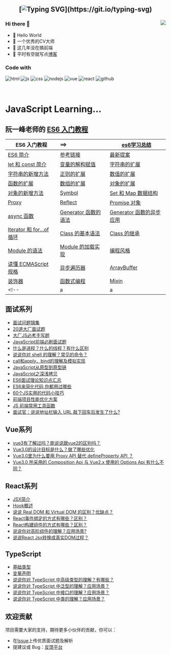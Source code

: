 <h2 align="center">

[![Typing SVG](https://readme-typing-svg.herokuapp.com?font='Comfortaa'&color=%23268F77&size=30&center=true&vCenter=true&height=30&lines=console.log(%22Hello%20World%22);Welcome+to+my+profile+!)](https://git.io/typing-svg)
 
</h2>

<img align="right" src="https://github-readme-stats.vercel.app/api?username=ytking&show_icons=true">

### Hi there 👋
- 🤝 Hello World
- 🤣 一个优秀的CV大师
- 👀 这几年没在搞前端
- 🌈 平时有空就写点[博客](http://www.whyta.cn/)



### Code with
![html](https://img.shields.io/badge/-HTML5-E34F26?style=flat-square&logo=html5&logoColor=white)
![js](https://img.shields.io/badge/-JavaScript-oringe?style=flat-square&logo=javascript)
![css](https://img.shields.io/badge/-CSS3-1572B6?style=flat-square&logo=css3)
![nodejs](https://img.shields.io/badge/node-yellow)
![vue](https://img.shields.io/badge/vue-%2342b883)
![react](https://img.shields.io/badge/react-%23087EA4)
![github](https://img.shields.io/badge/github-ytking-brightgreen.svg)

<!--
**ytking** is a ✨ _special_ ✨ repository because its `README.md` (this file) appears on your GitHub profile.

Here are some ideas to get you started:

- 🔭🚀💪🍭🌍 I’m currently working on ...
- 🌱 I’m currently learning ...
- 👯 I’m looking to collaborate on ...
- 🤔 I’m looking for help with ...
- 💬 Ask me about ...
- 📫 How to reach me: ...
- 😄 Pronouns: ...
- ⚡ Fun fact: ...
-->
<br />

<h1>JavaScript Learning...</h1> 

## 阮一峰老师的 [ES6 入门教程](http://es6.ruanyifeng.com/)

| ES6 入门教程| ==> | [es6学习总结](https://github.com/ytking/ytking/blob/master/docs/ES6%20%E6%95%99%E7%A8%8B/33.ES6%E5%AD%A6%E4%B9%A0%E6%80%BB%E7%BB%93.md) |
|--------| :---------|--------|
| [ES6 简介](https://github.com/ytking/ytking/blob/master/docs/ES6%20%E6%95%99%E7%A8%8B/01.ECMAScript%206%20%E7%AE%80%E4%BB%8B.md) | [参考链接](https://github.com/ytking/ytking/blob/master/docs/ES6%20%E6%95%99%E7%A8%8B/34.%E5%8F%82%E8%80%83%E9%93%BE%E6%8E%A5.md)  |	[最新提案](https://github.com/ytking/ytking/blob/master/docs/ES6%20%E6%95%99%E7%A8%8B/29.%E6%9C%80%E6%96%B0%E6%8F%90%E6%A1%88.md) |
| [let 和 const 简介](https://github.com/ytking/ytking/blob/master/docs/ES6%20%E6%95%99%E7%A8%8B/02.let%20%E5%92%8C%20const%20%E5%91%BD%E4%BB%A4.md) | [变量的解构赋值](https://github.com/ytking/ytking/blob/master/docs/ES6%20%E6%95%99%E7%A8%8B/03.%E5%8F%98%E9%87%8F%E7%9A%84%E8%A7%A3%E6%9E%84%E8%B5%8B%E5%80%BC.md) | [字符串的扩展](https://github.com/ytking/ytking/blob/master/docs/ES6%20%E6%95%99%E7%A8%8B/04.%E5%AD%97%E7%AC%A6%E4%B8%B2%E7%9A%84%E6%89%A9%E5%B1%95.md)|
|[字符串的新增方法](https://github.com/ytking/ytking/blob/master/docs/ES6%20%E6%95%99%E7%A8%8B/05.%E5%AD%97%E7%AC%A6%E4%B8%B2%E7%9A%84%E6%96%B0%E5%A2%9E%E6%96%B9%E6%B3%95.md) | [正则的扩展](https://github.com/ytking/ytking/blob/master/docs/ES6%20%E6%95%99%E7%A8%8B/06.%E6%AD%A3%E5%88%99%E7%9A%84%E6%89%A9%E5%B1%95.md) |[数值的扩展](https://github.com/ytking/ytking/blob/master/docs/ES6%20%E6%95%99%E7%A8%8B/07.%E6%95%B0%E5%80%BC%E7%9A%84%E6%89%A9%E5%B1%95.md)|
| [函数的扩展](https://github.com/ytking/ytking/blob/master/docs/ES6%20%E6%95%99%E7%A8%8B/08.%E5%87%BD%E6%95%B0%E7%9A%84%E6%89%A9%E5%B1%95.md) | [数组的扩展](https://github.com/ytking/ytking/blob/master/docs/ES6%20%E6%95%99%E7%A8%8B/09.%E6%95%B0%E7%BB%84%E7%9A%84%E6%89%A9%E5%B1%95.md) |[对象的扩展](https://github.com/ytking/ytking/blob/master/docs/ES6%20%E6%95%99%E7%A8%8B/10.%E5%AF%B9%E8%B1%A1%E7%9A%84%E6%89%A9%E5%B1%95.md)|
| [对象的新增方法](https://github.com/ytking/ytking/blob/master/docs/ES6%20%E6%95%99%E7%A8%8B/11.%E5%AF%B9%E8%B1%A1%E7%9A%84%E6%96%B0%E5%A2%9E%E6%96%B9%E6%B3%95.md) | [Symbol](https://github.com/ytking/ytking/blob/master/docs/ES6%20%E6%95%99%E7%A8%8B/12.Symbol.md) |[Set 和 Map 数据结构](https://github.com/ytking/ytking/blob/master/docs/ES6%20%E6%95%99%E7%A8%8B/13.Set%20%E5%92%8C%20Map%20%E6%95%B0%E6%8D%AE%E7%BB%93%E6%9E%84.md)|
| [Proxy](https://github.com/ytking/ytking/blob/master/docs/ES6%20%E6%95%99%E7%A8%8B/14.Proxy.md) | [Reflect](https://github.com/ytking/ytking/blob/master/docs/ES6%20%E6%95%99%E7%A8%8B/15.Reflect.md) |[Promise 对象](https://github.com/ytking/ytking/blob/master/docs/ES6%20%E6%95%99%E7%A8%8B/16.Promise%20%E5%AF%B9%E8%B1%A1.md)|
| [async 函数](https://github.com/ytking/ytking/blob/master/docs/ES6%20%E6%95%99%E7%A8%8B/20.async%20%E5%87%BD%E6%95%B0.md) | [Generator 函数的语法](https://github.com/ytking/ytking/blob/master/docs/ES6%20%E6%95%99%E7%A8%8B/18.Generator%20%E5%87%BD%E6%95%B0%E7%9A%84%E8%AF%AD%E6%B3%95.md) |[Generator 函数的异步应用](https://github.com/ytking/ytking/blob/master/docs/ES6%20%E6%95%99%E7%A8%8B/19.Generator%20%E5%87%BD%E6%95%B0%E7%9A%84%E5%BC%82%E6%AD%A5%E5%BA%94%E7%94%A8.md)|
| [Iterator 和 for...of 循环](https://github.com/ytking/ytking/blob/master/docs/ES6%20%E6%95%99%E7%A8%8B/17.Iterator%20%E5%92%8C%20for-of%20%E5%BE%AA%E7%8E%AF.md) | [Class 的基本语法](https://github.com/ytking/ytking/blob/master/docs/ES6%20%E6%95%99%E7%A8%8B/21.Class%20%E7%9A%84%E5%9F%BA%E6%9C%AC%E8%AF%AD%E6%B3%95.md) |[Class 的继承](https://github.com/ytking/ytking/blob/master/docs/ES6%20%E6%95%99%E7%A8%8B/22.Class%20%E7%9A%84%E7%BB%A7%E6%89%BF.md)|
| [Module 的语法](https://github.com/ytking/ytking/blob/master/docs/ES6%20%E6%95%99%E7%A8%8B/23.Module%20%E7%9A%84%E8%AF%AD%E6%B3%95.md) | [Module 的加载实现](https://github.com/ytking/ytking/blob/master/docs/ES6%20%E6%95%99%E7%A8%8B/24.Module%20%E7%9A%84%E5%8A%A0%E8%BD%BD%E5%AE%9E%E7%8E%B0.md) |[编程风格](https://github.com/ytking/ytking/blob/master/docs/ES6%20%E6%95%99%E7%A8%8B/25.%E7%BC%96%E7%A8%8B%E9%A3%8E%E6%A0%BC.md)|
| [读懂 ECMAScript 规格](https://github.com/ytking/ytking/blob/master/docs/ES6%20%E6%95%99%E7%A8%8B/26.%E8%AF%BB%E6%87%82%20ECMAScript%20%E8%A7%84%E6%A0%BC.md) | [异步遍历器](https://github.com/ytking/ytking/blob/master/docs/ES6%20%E6%95%99%E7%A8%8B/27.%E5%BC%82%E6%AD%A5%E9%81%8D%E5%8E%86%E5%99%A8.md) |[ArrayBuffer](https://github.com/ytking/ytking/blob/master/docs/ES6%20%E6%95%99%E7%A8%8B/28.ArrayBuffer.md)|
| [装饰器](https://github.com/ytking/ytking/blob/master/docs/ES6%20%E6%95%99%E7%A8%8B/30.%E8%A3%85%E9%A5%B0%E5%99%A8.md) | [函数式编程](https://github.com/ytking/ytking/blob/master/docs/ES6%20%E6%95%99%E7%A8%8B/31.%E5%87%BD%E6%95%B0%E5%BC%8F%E7%BC%96%E7%A8%8B.md) |[Mixin](https://github.com/ytking/ytking/blob/master/docs/ES6%20%E6%95%99%E7%A8%8B/32.Mixin.md)|
<!-- |a|a|a| -->

## 面试系列

- [面试问题锦集](https://github.com/ytking/ytking/issues/35)
- [20道大厂面试题](https://github.com/ytking/ytking/issues/37)
- [大厂JS必考手写题](https://github.com/ytking/ytking/issues/38)
- [JavaScript前端必刷面试题](https://github.com/ytking/ytking/issues/44)
- [什么是进程？什么的线程？有什么区别](https://github.com/ytking/ytking/issues/23)
- [说说你对 shell 的理解？常见的命令？](https://github.com/ytking/ytking/issues/22)
- [call和apply、bind的理解及模拟实现](https://github.com/ytking/ytking/issues/20)
- [JavaScript从原型到原型链](https://github.com/ytking/ytking/issues/5)
- [JavaScript之深浅拷贝](https://github.com/ytking/ytking/issues/4)
- [ES6面试理论知识点汇总](https://github.com/ytking/ytking/issues/39)
- [ES6来简化代码,你都用过哪些](https://github.com/ytking/ytking/issues/40)
- [60个JS实用的代码小技巧](https://github.com/ytking/ytking/issues/41)
- [前端项目性能优化方案](https://github.com/ytking/ytking/issues/42)
- [JS 前端常用工具函数](https://github.com/ytking/ytking/issues/43)
- [面试官：说说地址栏输入 URL 敲下回车后发生了什么?](https://github.com/ytking/ytking/issues/45)


## Vue系列

- [vue3有了解过吗？能说说跟vue2的区别吗？](https://whyta.cn/post/654de0797958/)
- [Vue3.0的设计目标是什么？做了哪些优化](https://whyta.cn/post/c14f6be9a934/)
- [Vue3.0里为什么要用 Proxy API 替代 defineProperty API ？](https://whyta.cn/post/f72ec18dda36/)
- [Vue3.0 所采用的 Composition Api 与 Vue2.x 使用的 Options Api 有什么不同？](https://whyta.cn/post/582971d4aea1/)


## React系列

- [JSX简介](https://github.com/ytking/ytking/blob/master/docs/%E3%80%8AReact%E3%80%8B%E7%AC%94%E8%AE%B0/01.%E6%A0%B8%E5%BF%83%E6%A6%82%E5%BF%B5/01.JSX%E7%AE%80%E4%BB%8B.md)
- [Hook概述](https://github.com/ytking/ytking/blob/master/docs/%E3%80%8AReact%E3%80%8B%E7%AC%94%E8%AE%B0/03.Hook/01.Hook%E6%A6%82%E8%BF%B0.md)
- [说说 Real DOM 和 Virtual DOM 的区别？优缺点？](https://whyta.cn/post/e4ee0da3ee75/)
- [React事件绑定的方式有哪些？区别？](https://whyta.cn/post/af47571a2bb8/)
- [React构建组件的方式有哪些？区别？](https://whyta.cn/post/15b3e8abcf8f/)
- [说说你对高阶组件的理解？应用场景?](https://whyta.cn/post/8d761f218aa9/)
- [说说React Jsx转换成真实DOM过程？](https://whyta.cn/post/cfa58acc4b57/)

## TypeScript

- [基础类型](https://github.com/ytking/ytking/blob/master/docs/%E3%80%8ATypeScript%20%E4%BB%8E%E9%9B%B6%E5%AE%9E%E7%8E%B0%20axios%E3%80%8B/02.TypeScript%20%E5%B8%B8%E7%94%A8%E8%AF%AD%E6%B3%95/01.%E5%9F%BA%E7%A1%80%E7%B1%BB%E5%9E%8B.md)
- [变量声明](https://github.com/ytking/ytking/blob/master/docs/%E3%80%8ATypeScript%20%E4%BB%8E%E9%9B%B6%E5%AE%9E%E7%8E%B0%20axios%E3%80%8B/02.TypeScript%20%E5%B8%B8%E7%94%A8%E8%AF%AD%E6%B3%95/02.%E5%8F%98%E9%87%8F%E5%A3%B0%E6%98%8E.md)
- [说说你对 TypeScript 中高级类型的理解？有哪些？](https://whyta.cn/post/c50e09c115bc/)
- [说说你对 TypeScript 中泛型的理解？应用场景？](https://whyta.cn/post/00912aee26cc/)
- [说说你对 TypeScript 中接口的理解？应用场景？](https://whyta.cn/post/cd6f72b9b750/)
- [说说你对 TypeScript 中类的理解？应用场景？](https://whyta.cn/post/d60ec134c3af/)

## 欢迎贡献

项目需要大家的支持，期待更多小伙伴的贡献，你可以：

- 在[Issue](https://github.com/ytking/ytking/issues)上传优质面试题及解析
- 提建议或 Bug：[反馈平台](https://whyta.cn/link/)